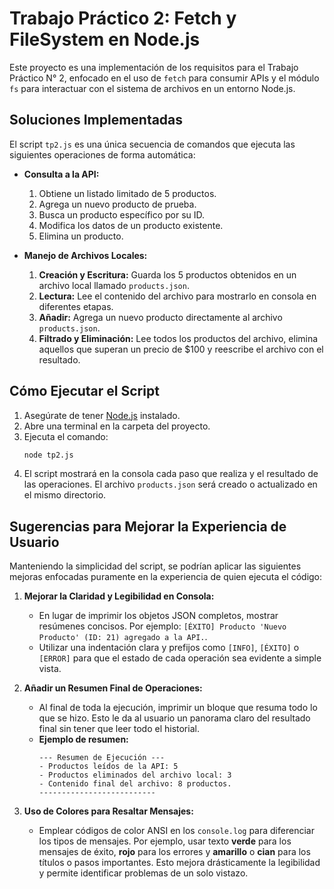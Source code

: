 # Trabajo Práctico 2: Fetch y FileSystem en Node.js

Este proyecto es una implementación de los requisitos para el Trabajo Práctico N° 2, enfocado en el uso de `fetch` para consumir APIs y el módulo `fs` para interactuar con el sistema de archivos en un entorno Node.js.

## Soluciones Implementadas

El script `tp2.js` es una única secuencia de comandos que ejecuta las siguientes operaciones de forma automática:

*   **Consulta a la API:**
    1.  Obtiene un listado limitado de 5 productos.
    2.  Agrega un nuevo producto de prueba.
    3.  Busca un producto específico por su ID.
    4.  Modifica los datos de un producto existente.
    5.  Elimina un producto.

*   **Manejo de Archivos Locales:**
    1.  **Creación y Escritura:** Guarda los 5 productos obtenidos en un archivo local llamado `products.json`.
    2.  **Lectura:** Lee el contenido del archivo para mostrarlo en consola en diferentes etapas.
    3.  **Añadir:** Agrega un nuevo producto directamente al archivo `products.json`.
    4.  **Filtrado y Eliminación:** Lee todos los productos del archivo, elimina aquellos que superan un precio de $100 y reescribe el archivo con el resultado.

## Cómo Ejecutar el Script

1.  Asegúrate de tener [Node.js](https://nodejs.org/) instalado.
2.  Abre una terminal en la carpeta del proyecto.
3.  Ejecuta el comando:
    ```bash
    node tp2.js
    ```
4.  El script mostrará en la consola cada paso que realiza y el resultado de las operaciones. El archivo `products.json` será creado o actualizado en el mismo directorio.

## Sugerencias para Mejorar la Experiencia de Usuario

Manteniendo la simplicidad del script, se podrían aplicar las siguientes mejoras enfocadas puramente en la experiencia de quien ejecuta el código:

1.  **Mejorar la Claridad y Legibilidad en Consola:**
    *   En lugar de imprimir los objetos JSON completos, mostrar resúmenes concisos. Por ejemplo: `[ÉXITO] Producto 'Nuevo Producto' (ID: 21) agregado a la API.`.
    *   Utilizar una indentación clara y prefijos como `[INFO]`, `[ÉXITO]` o `[ERROR]` para que el estado de cada operación sea evidente a simple vista.

2.  **Añadir un Resumen Final de Operaciones:**
    *   Al final de toda la ejecución, imprimir un bloque que resuma todo lo que se hizo. Esto le da al usuario un panorama claro del resultado final sin tener que leer todo el historial.
    *   **Ejemplo de resumen:**
        ```
        --- Resumen de Ejecución ---
        - Productos leídos de la API: 5
        - Productos eliminados del archivo local: 3
        - Contenido final del archivo: 8 productos.
        --------------------------
        ```

3.  **Uso de Colores para Resaltar Mensajes:**
    *   Emplear códigos de color ANSI en los `console.log` para diferenciar los tipos de mensajes. Por ejemplo, usar texto **verde** para los mensajes de éxito, **rojo** para los errores y **amarillo** o **cian** para los títulos o pasos importantes. Esto mejora drásticamente la legibilidad y permite identificar problemas de un solo vistazo.
